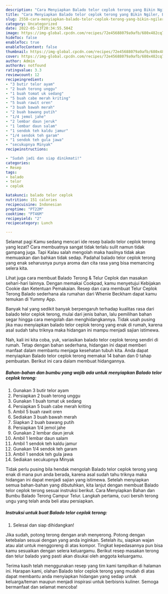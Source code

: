 ```yaml
---
description: "Cara Menyiapkan Balado telor ceplok terong yang Bikin Ngiler, Buat Buka Puasa Menggugah Selera"
title: "Cara Menyiapkan Balado telor ceplok terong yang Bikin Ngiler, Buat Buka Puasa Menggugah Selera"
slug: 2558-cara-menyiapkan-balado-telor-ceplok-terong-yang-bikin-ngiler-buat-buka-puasa-menggugah-selera
category: Uncategorized
date: 2022-05-13T20:34:55.504Z
image: https://img-global.cpcdn.com/recipes/72e45688079a9afb/680x482cq70/balado-telor-ceplok-terong-foto-resep-utama.jpg
hideToc: false
enableToc: true
enableTocContent: false
thumbnail: https://img-global.cpcdn.com/recipes/72e45688079a9afb/680x482cq70/balado-telor-ceplok-terong-foto-resep-utama.jpg
cover: https://img-global.cpcdn.com/recipes/72e45688079a9afb/680x482cq70/balado-telor-ceplok-terong-foto-resep-utama.jpg
author: Admin
authorAv: notfound
ratingvalue: 3.3
reviewcount: 12
recipeingredient:
- "3 butir telor ayam"
- "2 buah terong unggu"
- "1 buah tomat uk sedang"
- "5 buah cabe merah kriting"
- "5 buah rawit oren"
- "3 buah bawah merah"
- "2 buah bawang putih"
- "1/4 jemol jahe"
- "2 lembar daun jeruk"
- "1 lembar daun salam"
- "1 sendok teh kaldu jamur"
- "1/4 sendok teh garam"
- "1 sendok teh gula jawa"
- "secukupnya Minyak"
recipeinstructions:

- "Sudah jadi dan siap dinikmati!"
categories:
- Resep
tags:
- balado
- telor
- ceplok

katakunci: balado telor ceplok 
nutrition: 151 calories
recipecuisine: Indonesian
preptime: "PT22M"
cooktime: "PT46M"
recipeyield: "2"
recipecategory: Lunch

---
```



Selamat pagi Kamu sedang mencari ide resep balado telor ceplok terong yang lezat? Cara membuatnya sangat tidak terlalu sulit namun tidak gampang juga. Tapi Kalau salah mengolah maka hasilnya tidak akan memuaskan dan bahkan tidak sedap. Padahal balado telor ceplok terong yang enak seharusnya punya aroma dan cita rasa yang bisa memancing selera kita.


Lihat juga cara membuat Balado Terong &amp; Telur Ceplok dan masakan sehari-hari lainnya. Dengan memakai Cookpad, kamu menyetujui Kebijakan Cookie dan Ketentuan Pemakaian. Resep dan cara membuat Telur Ceplok Terong Balado sederhana ala rumahan dari Whenie Beckham dapat kamu temukan di Yummy App.

Banyak hal yang sedikit banyak berpengaruh terhadap kualitas rasa dari balado telor ceplok terong, mulai dari jenis bahan, lalu pemilihan bahan segar hingga cara mengolah dan menghidangkannya. Tidak usah pusing jika mau menyiapkan balado telor ceplok terong yang enak di rumah, karena asal sudah tahu triknya maka hidangan ini mampu menjadi sajian istimewa.


Nah, kali ini kita coba, yuk, variasikan balado telor ceplok terong sendiri di rumah. Tetap dengan bahan sederhana, hidangan ini dapat memberi manfaat dalam membantu menjaga kesehatan tubuh kita. Anda dapat menyiapkan Balado telor ceplok terong memakai 14 bahan dan 0 tahap pembuatan. Berikut ini cara dalam membuat hidangannya.

<!--inarticleads1-->

##### Bahan-bahan dan bumbu yang wajib ada untuk menyiapkan Balado telor ceplok terong:

1. Gunakan 3 butir telor ayam
1. Persiapkan 2 buah terong unggu
1. Gunakan 1 buah tomat uk sedang
1. Persiapkan 5 buah cabe merah kriting
1. Ambil 5 buah rawit oren
1. Sediakan 3 buah bawah merah
1. Siapkan 2 buah bawang putih
1. Persiapkan 1/4 jemol jahe
1. Gunakan 2 lembar daun jeruk
1. Ambil 1 lembar daun salam
1. Ambil 1 sendok teh kaldu jamur
1. Gunakan 1/4 sendok teh garam
1. Ambil 1 sendok teh gula jawa
1. Sediakan secukupnya Minyak


Tidak perlu pusing bila hendak mengolah Balado telor ceplok terong yang enak di mana pun anda berada, karena asal sudah tahu triknya maka hidangan ini dapat menjadi sajian yang istimewa. Setelah menyiapkan semua bahan-bahan yang dibutuhkan, kita lanjut dengan membuat Balado telor ceplok terong sesuai instruksi berikut. Cara Menyiapkan Bahan dan Bumbu Balado Terong Campur Telur. Langkah pertama, cuci bersih terong ungu yang telah anda beli atau persiapkan. 

<!--inarticleads2-->

##### Instruksi untuk buat Balado telor ceplok terong:


1. Selesai dan siap dihidangkan!

Jika sudah, potong terong dengan arah menyerong. Potong dengan ketebalan sesuai dengan yang anda inginkan. Setelah itu, siapkan wajan atau alat untuk menggoreng di atas kompor. Tingkat kepedasannya pun bisa kamu sesuaikan dengan selera keluargamu. Berikut resep masakan terong dan telur balado yang pasti akan disukai oleh anggota keluargamu. 

Terima kasih telah menggunakan resep yang tim kami tampilkan di halaman ini. Harapan kami, olahan Balado telor ceplok terong yang mudah di atas dapat membantu anda menyiapkan hidangan yang sedap untuk keluarga/teman maupun menjadi inspirasi untuk berbisnis kuliner. Semoga bermanfaat dan selamat mencoba!
